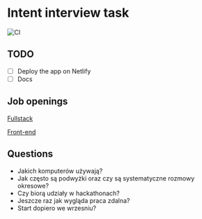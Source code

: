 # Intent interview task
![CI](https://github.com/Jozwiaczek/intent-interview-task/workflows/Test%20and%20build/badge.svg)

## TODO
- [ ] Deploy the app on Netlify
- [ ] Docs

## Job openings
[Fullstack](https://intent.recruitee.com/o/senior-fullstack-developer)

[Front-end](https://intent.recruitee.com/o/frontend-developer-1)

## Questions
- Jakich komputerów używają?
- Jak często są podwyżki oraz czy są systematyczne rozmowy okresowe?
- Czy biorą udziały w hackathonach?
- Jeszcze raz jak wygląda praca zdalna?
- Start dopiero we wrzesniu?
